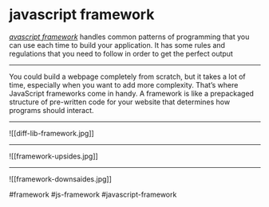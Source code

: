 # javascript framework

_[avascript framework](https://geekflare.com/javascript-frameworks-for-api/)_ handles common patterns of programming that you can use each time to build your application. It has some rules and regulations that you need to follow in order to get the perfect output
***
You could build a webpage completely from scratch, but it takes a lot of time, especially when you want to add more complexity. That’s where JavaScript frameworks come in handy. A framework is like a prepackaged structure of pre-written code for your website that determines how programs should interact.
***


![[diff-lib-framework.jpg]]
***
![[framework-upsides.jpg]]
***
![[framework-downsaides.jpg]]

#framework #js-framework #javascript-framework